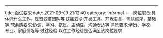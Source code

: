 ---
title: 面试要求
date: 2021-09-09 21:12:40
category: informal
--- 
岗位职责:具体做什么工作，是否要带团队等
技能要求:开发工具、开发语言、测试框架、基础等
软素质要求:协调、学习、抗压、主动性、沟通表达等
背景要求:学历、学校、专业、家庭情况等
过往经验:以往工作经验是否满足该岗位要求



